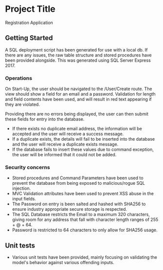 # Project Title

Registration Application

## Getting Started
A SQL deployment script has been generated for use with a local db. If there are any issues, the raw table structure and stored procedures have been provided alongside.
This was generated using SQL Server Express 2017.

### Operations

On Start-Up, the user should be navigated to the /User/Create route. The view should show a field for an email and a password. 
Validation for length and field contents have been used, and will result in red text appearing if they are violated.

Providing there are no errors being displayed, the user can then submit these fields for entry into the database. 
 - If there exists no duplicate email address, the information will be accepted and the user will receive a success message.
 - If a duplicate exists, the details will fail to be inserted into the database and the user will receive a duplicate exists message.
 - If the database fails to insert these values due to command exception, the user will be informed that it could not be added.

### Security concerns
 
 - Stored procedures and Command Parameters have been used to prevent the database from being exposed to malicious/rogue SQL injection. 
 - MVC Validation attributes have been used to prevent XSS abuse in the input fields. 
 - The Password on entry is been salted and hashed with SHA256 to ensure industry appropriate secure storage is respected.
 - The SQL Database restricts the Email to a maximum 320 characters, giving room for any address that fall with character length ranges of  255 + @ + 64.
 - Password is restricted to 64 characters to only allow for SHA256 usage.

## Unit tests

 - Various unit tests have been provided, mainly focusing on validating the model's behavior against various offending inputs. 

